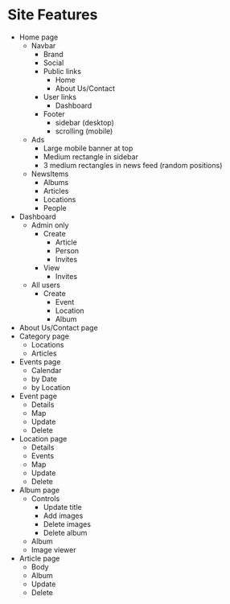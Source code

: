 # Site Features

- Home page
  - Navbar
    - Brand
    - Social
    - Public links
      - Home
      - About Us/Contact
    - User links
      - Dashboard
    - Footer
      - sidebar (desktop)
      - scrolling (mobile)
  - Ads
    - Large mobile banner at top
    - Medium rectangle in sidebar
    - 3 medium rectangles in news feed (random positions)
  - NewsItems
    - Albums
    - Articles
    - Locations
    - People
- Dashboard
  - Admin only
    - Create
      - Article
      - Person
      - Invites
    - View
      - Invites
  - All users
    - Create
      - Event
      - Location
      - Album
- About Us/Contact page
- Category page
  - Locations
  - Articles
- Events page
  - Calendar
  - by Date
  - by Location
- Event page
  - Details
  - Map
  - Update
  - Delete
- Location page
  - Details
  - Events
  - Map
  - Update
  - Delete
- Album page
  - Controls
    - Update title
    - Add images
    - Delete images
    - Delete album
  - Album
  - Image viewer
- Article page
  - Body
  - Album
  - Update
  - Delete
